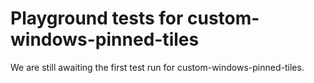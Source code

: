 # Playground tests for custom-windows-pinned-tiles
We are still awaiting the first test run for custom-windows-pinned-tiles.
